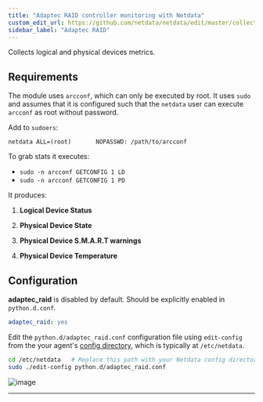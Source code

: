 ```yaml
---
title: "Adaptec RAID controller monitoring with Netdata"
custom_edit_url: https://github.com/netdata/netdata/edit/master/collectors/python.d.plugin/adaptec_raid/README.md
sidebar_label: "Adaptec RAID"
---
```




Collects logical and physical devices metrics.

## Requirements

The module uses `arcconf`, which can only be executed by root.  It uses
`sudo` and assumes that it is configured such that the `netdata` user can
execute `arcconf` as root without password.

Add to `sudoers`:

```
netdata ALL=(root)       NOPASSWD: /path/to/arcconf
```

To grab stats it executes:

-   `sudo -n arcconf GETCONFIG 1 LD`
-   `sudo -n arcconf GETCONFIG 1 PD`

It produces:

1.  **Logical Device Status**

2.  **Physical Device State**

3.  **Physical Device S.M.A.R.T warnings**

4.  **Physical Device Temperature**

## Configuration

**adaptec_raid** is disabled by default. Should be explicitly enabled in `python.d.conf`.

```yaml
adaptec_raid: yes
```

Edit the `python.d/adaptec_raid.conf` configuration file using `edit-config` from the your agent's [config
directory](/docs/agent/step-by-step/step-04#find-your-netdataconf-file), which is typically at `/etc/netdata`.

```bash
cd /etc/netdata   # Replace this path with your Netdata config directory, if different
sudo ./edit-config python.d/adaptec_raid.conf
```



![image](https://user-images.githubusercontent.com/22274335/47278133-6d306680-d601-11e8-87c2-cc9c0f42d686.png)

---



